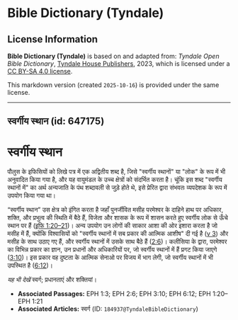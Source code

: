 # Bible Dictionary (Tyndale)

## License Information

**Bible Dictionary (Tyndale)** is based on and adapted from: _Tyndale Open Bible Dictionary_, [Tyndale House Publishers](https://tyndaleopenresources.com/), 2023, which is licensed under a [CC BY-SA 4.0 license](https://creativecommons.org/licenses/by-sa/4.0/legalcode.en).

This markdown version (created `2025-10-16`) is provided under the same license.



--------------------------------

## स्वर्गीय स्थान (id: 647175)

स्वर्गीय स्थान
==============

पौलुस के इफिसियों को लिखे पत्र में एक अद्वितीय शब्द है, जिसे "स्वर्गीय स्थानों" या "लोक" के रूप में भी अनुवादित किया गया है, और यह वायुमंडल के उच्च क्षेत्रों को संदर्भित करता है। चूंकि इस शब्द "स्वर्गीय स्थानों में" का अर्थ अन्यजाति के पंथ शब्दावली से जुड़े होते थे, इसे प्रेरित द्वारा संभवतः व्यपदेशक के रूप में उपयोग किया गया था।

“स्वर्गीय स्थान” उस क्षेत्र को इंगित करता है जहाँ पुनर्जीवित मसीह परमेश्वर के दाहिने हाथ पर अधिकार, शक्ति, और प्रभुत्व की स्थिति में बैठे हैं, विजेता और शासक के रूप में शासन करते हुए स्वर्गीय लोक से ऊँचे स्थान पर हैं ([इफि 1:20–21](https://ref.ly/Eph1:20-Eph1:21))। अन्य उपयोग उन लोगों की साकार आशा की ओर इशारा करता है जो मसीह में हैं, क्योंकि विश्वासियों को "स्वर्गीय स्थानों में सब प्रकार की आत्मिक आशीष" दी गई है ([v 3](https://ref.ly/Eph1:3)) और मसीह के साथ उठाए गए हैं, और स्वर्गीय स्थानों में उसके साथ बैठे हैं ([2:6](https://ref.ly/Eph2:6))। कलीसिया के द्वारा, परमेश्वर का विभिन्न प्रकार का ज्ञान, उन प्रधानों और अधिकारियों पर, जो स्वर्गीय स्थानों में हैं प्रगट किया जाएगे ([3:10](https://ref.ly/Eph3:10))। इस प्रकार वह दुष्टता के आत्मिक सेनाओ पर विजय में भाग लेगी, जो स्वर्गीय स्थानों में भी उपस्थित है ([6:12](https://ref.ly/Eph6:12))।

*यह भी देखें* स्वर्ग; प्रधानताएं और शक्तियां।

* **Associated Passages:** EPH 1:3; EPH 2:6; EPH 3:10; EPH 6:12; EPH 1:20–EPH 1:21
* **Associated Articles:** स्वर्ग (ID: `184937@TyndaleBibleDictionary`)

